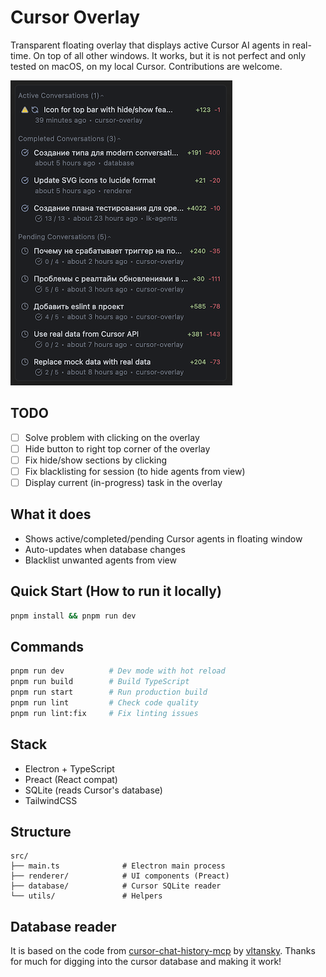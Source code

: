 # Cursor Overlay

Transparent floating overlay that displays active Cursor AI agents in real-time. 
On top of all other windows.
It works, but it is not perfect and only tested on macOS, on my local Cursor. Contributions are welcome.

![Cursor Overlay](./assets/demo.png)

## TODO
- [ ] Solve problem with clicking on the overlay
- [ ] Hide button to right top corner of the overlay
- [ ] Fix hide/show sections by clicking 
- [ ] Fix blacklisting for session (to hide agents from view)
- [ ] Display current (in-progress) task in the overlay

## What it does

- Shows active/completed/pending Cursor agents in floating window
- Auto-updates when database changes
- Blacklist unwanted agents from view


## Quick Start (How to run it locally)

```bash
pnpm install && pnpm run dev
```

## Commands

```bash
pnpm run dev          # Dev mode with hot reload
pnpm run build        # Build TypeScript
pnpm run start        # Run production build
pnpm run lint         # Check code quality
pnpm run lint:fix     # Fix linting issues
```

## Stack

- Electron + TypeScript
- Preact (React compat)
- SQLite (reads Cursor's database)
- TailwindCSS

## Structure

```
src/
├── main.ts              # Electron main process
├── renderer/            # UI components (Preact)
├── database/            # Cursor SQLite reader
└── utils/               # Helpers
```

## Database reader

It is based on the code from [cursor-chat-history-mcp](https://github.com/vltansky/cursor-chat-history-mcp) by [vltansky](https://github.com/vltansky). Thanks for much for digging into the cursor database and making it work!